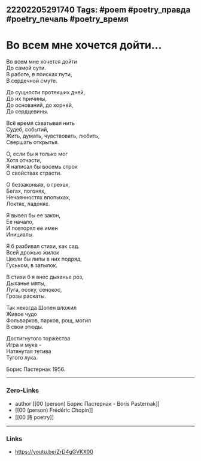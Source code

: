 22202205291740
Tags: #poem #poetry_правда #poetry_печаль #poetry_время
---
# Во всем мне хочется дойти…

Во всем мне хочется дойти  
До самой сути.  
В работе, в поисках пути,  
В сердечной смуте.

До сущности протекших дней,  
До их причины,  
До оснований, до корней,  
До сердцевины.

Всё время схватывая нить  
Судеб, событий,  
Жить, думать, чувствовать, любить,  
Свершать открытья.

О, если бы я только мог  
Хотя отчасти,  
Я написал бы восемь строк  
О свойствах страсти.

О беззаконьях, о грехах,  
Бегах, погонях,  
Нечаянностях впопыхах,  
Локтях, ладонях.

Я вывел бы ее закон,  
Ее начало,  
И повторял ее имен  
Инициалы.

Я б разбивал стихи, как сад.  
Всей дрожью жилок  
Цвели бы липы в них подряд,  
Гуськом, в затылок.

В стихи б я внес дыханье роз,  
Дыханье мяты,  
Луга, осоку, сенокос,  
Грозы раскаты.

Так некогда Шопен вложил  
Живое чудо  
Фольварков, парков, рощ, могил  
В свои этюды.

Достигнутого торжества  
Игра и мука -  
Натянутая тетива  
Тугого лука.

Борис Пастернак 1956.

---
### Zero-Links
- author [[00 (person) Борис Пастернак - Boris Pasternak]]
- [[00 (person) Frédéric Chopin]]
- [[00 詩 poetry]]
---
### Links
- https://youtu.be/ZrD4gGVKX00


